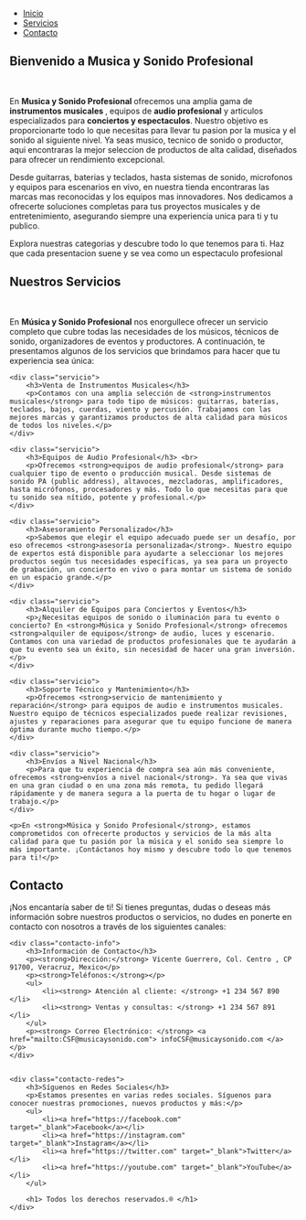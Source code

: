 
<html lang="es">
<head>
   
<title>Mi Página Web</title>
<style>
        
.navbar {
background-color: #ff5733;
padding: 20px 0;
border: 3px solid #000000;
width: 100%;
}

.navbar ul {
list-style: none;
margin: 0;
padding: 0;
display: flex;
justify-content: center;
}

.navbar li {
margin: 0 30px;
}

.navbar a {
color: white;
text-decoration: none;
font-size: 25px;
}

.navbar a:hover {
background-color: #6879d0;
border: 1px solid #000000;
padding: 5px 20px;
}

        
section {
padding: 70px;
margin: 30px 0;
border: 3px solid #000000;
background-color: #dff2ff;
}

section h2 {
text-align: center;
color: #333;
}

section p {
color: #555;
}

section h1 {
text-align: center;
color: #333;
}

</style>
</head>
<body>

   
<nav class="navbar">
<ul>
   <li><a href="#">Inicio</a></li>
   <li><a href="#">Servicios</a></li>
   <li><a href="#">Contacto</a></li>
</ul>
</nav>

   
<section id="inicio">
    <h2> Bienvenido a Musica y Sonido Profesional </h2> <br>
    <p> En <strong> Musica y Sonido Profesional </strong> ofrecemos una amplia gama de <strong> instrumentos musicales </strong>, equipos de <strong> audio profesional</strong> y articulos especializados para <strong>conciertos y espectaculos</strong>. Nuestro objetivo es proporcionarte todo lo que necesitas para llevar tu pasion por la musica y el sonido al siguiente nivel. Ya seas musico, tecnico de sonido o productor, aqui encontraras la mejor seleccion de productos de alta calidad, diseñados para ofrecer un rendimiento excepcional.</p>
    <p> Desde guitarras, baterias y teclados, hasta sistemas de sonido, microfonos y equipos para escenarios en vivo, en nuestra tienda encontraras las marcas mas reconocidas y los equipos mas innovadores. Nos dedicamos a ofrecerte soluciones completas para tus proyectos musicales y de entretenimiento, asegurando siempre una experiencia unica para ti y tu publico.</p>
    <p>Explora nuestras categorias y descubre todo lo que tenemos para ti. Haz que cada presentacion suene y se vea como un espectaculo profesional</p>
</section>


    
<section id="servicios">
    <h2>Nuestros Servicios</h2> <br>
    <p>En <strong>Música y Sonido Profesional</strong> nos enorgullece ofrecer un servicio completo que cubre todas las necesidades de los músicos, técnicos de sonido, organizadores de eventos y productores. A continuación, te presentamos algunos de los servicios que brindamos para hacer que tu experiencia sea única:</p>

    <div class="servicio">
        <h3>Venta de Instrumentos Musicales</h3>
        <p>Contamos con una amplia selección de <strong>instrumentos musicales</strong> para todo tipo de músicos: guitarras, baterías, teclados, bajos, cuerdas, viento y percusión. Trabajamos con las mejores marcas y garantizamos productos de alta calidad para músicos de todos los niveles.</p>
    </div>

    <div class="servicio">
        <h3>Equipos de Audio Profesional</h3> <br>
        <p>Ofrecemos <strong>equipos de audio profesional</strong> para cualquier tipo de evento o producción musical. Desde sistemas de sonido PA (public address), altavoces, mezcladoras, amplificadores, hasta micrófonos, procesadores y más. Todo lo que necesitas para que tu sonido sea nítido, potente y profesional.</p>
    </div>

    <div class="servicio">
        <h3>Asesoramiento Personalizado</h3>
        <p>Sabemos que elegir el equipo adecuado puede ser un desafío, por eso ofrecemos <strong>asesoría personalizada</strong>. Nuestro equipo de expertos está disponible para ayudarte a seleccionar los mejores productos según tus necesidades específicas, ya sea para un proyecto de grabación, un concierto en vivo o para montar un sistema de sonido en un espacio grande.</p>
    </div>

    <div class="servicio">
        <h3>Alquiler de Equipos para Conciertos y Eventos</h3>
        <p>¿Necesitas equipos de sonido o iluminación para tu evento o concierto? En <strong>Música y Sonido Profesional</strong> ofrecemos <strong>alquiler de equipos</strong> de audio, luces y escenario. Contamos con una variedad de productos profesionales que te ayudarán a que tu evento sea un éxito, sin necesidad de hacer una gran inversión.</p>
    </div>

    <div class="servicio">
        <h3>Soporte Técnico y Mantenimiento</h3>
        <p>Ofrecemos <strong>servicio de mantenimiento y reparación</strong> para equipos de audio e instrumentos musicales. Nuestro equipo de técnicos especializados puede realizar revisiones, ajustes y reparaciones para asegurar que tu equipo funcione de manera óptima durante mucho tiempo.</p>
    </div>

    <div class="servicio">
        <h3>Envíos a Nivel Nacional</h3>
        <p>Para que tu experiencia de compra sea aún más conveniente, ofrecemos <strong>envíos a nivel nacional</strong>. Ya sea que vivas en una gran ciudad o en una zona más remota, tu pedido llegará rápidamente y de manera segura a la puerta de tu hogar o lugar de trabajo.</p>
    </div>

    <p>En <strong>Música y Sonido Profesional</strong>, estamos comprometidos con ofrecerte productos y servicios de la más alta calidad para que tu pasión por la música y el sonido sea siempre lo más importante. ¡Contáctanos hoy mismo y descubre todo lo que tenemos para ti!</p>
</section>


   
<section id="contacto">
    <h2>Contacto</h2>
    <p>¡Nos encantaría saber de ti! Si tienes preguntas, dudas o deseas más información sobre nuestros productos o servicios, no dudes en ponerte en contacto con nosotros a través de los siguientes canales:</p>

   
    <div class="contacto-info">
        <h3>Información de Contacto</h3>
        <p><strong>Dirección:</strong> Vicente Guerrero, Col. Centro , CP 91700, Veracruz, Mexico</p>
        <p><strong>Teléfonos:</strong></p>
        <ul>
            <li><strong> Atención al cliente: </strong> +1 234 567 890 </li>
            <li><strong> Ventas y consultas: </strong> +1 234 567 891 </li>
        </ul>
        <p><strong> Correo Electrónico: </strong> <a href="mailto:CSF@musicaysonido.com"> infoCSF@musicaysonido.com </a></p>
    </div>

   
    <div class="contacto-redes">
        <h3>Síguenos en Redes Sociales</h3>
        <p>Estamos presentes en varias redes sociales. Síguenos para conocer nuestras promociones, nuevos productos y más:</p>
        <ul>
            <li><a href="https://facebook.com" target="_blank">Facebook</a></li>
            <li><a href="https://instagram.com" target="_blank">Instagram</a></li>
            <li><a href="https://twitter.com" target="_blank">Twitter</a></li>
            <li><a href="https://youtube.com" target="_blank">YouTube</a></li>
        </ul>
        
        <h1> Todos los derechos reservados.® </h1>
    </div>

</style>


</body>
</html>
